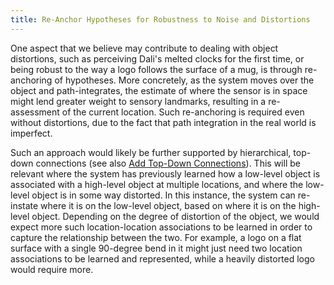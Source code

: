 ```yaml
---
title: Re-Anchor Hypotheses for Robustness to Noise and Distortions
---
```


One aspect that we believe may contribute to dealing with object distortions, such as perceiving Dali's melted clocks for the first time, or being robust to the way a logo follows the surface of a mug, is through re-anchoring of hypotheses. More concretely, as the system moves over the object and path-integrates, the estimate of where the sensor is in space might lend greater weight to sensory landmarks, resulting in a re-assessment of the current location. Such re-anchoring is required even without distortions, due to the fact that path integration in the real world is imperfect.

Such an approach would likely be further supported by hierarchical, top-down connections (see also [Add Top-Down Connections](../cmp-hierarchy-improvements/add-top-down-connections.md)). This will be relevant where the system has previously learned how a low-level object is associated with a high-level object at multiple locations, and where the low-level object is in some way distorted. In this instance, the system can re-instate where it is on the low-level object, based on where it is on the high-level object. Depending on the degree of distortion of the object, we would expect more such location-location associations to be learned in order to capture the relationship between the two. For example, a logo on a flat surface with a single 90-degree bend in it might just need two location associations to be learned and represented, while a heavily distorted logo would require more.
